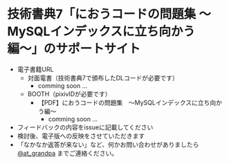 # 技術書典7「におうコードの問題集 〜MySQLインデックスに立ち向かう編〜」のサポートサイト

* 電子書籍URL
  * 対面電書（技術書典7で頒布したDLコードが必要です）
    * comming soon ...
  * BOOTH（pixivIDが必要です）
    * 【PDF】におうコードの問題集　〜MySQLインデックスに立ち向かう編〜
      * comming soon ...
* フィードバックの内容をissueに記載してください
* 検討後、電子版への反映をさせていただきます
* 「なかなか返答が来ない」など、何かお問い合わせがありましたら [@at_grandpa](https://twitter.com/at_grandpa) までご連絡ください。
